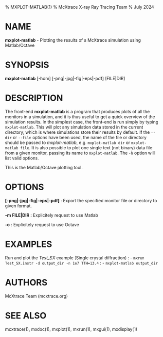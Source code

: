 % MXPLOT-MATLAB(1)
% McXtrace X-ray Ray Tracing Team
% July 2024

# NAME

**mxplot-matlab** - Plotting the results of a McXtrace simulation using Matlab/Octave

# SYNOPSIS

**mxplot-matlab** [-hom] [-png|-jpg|-fig|-eps|-pdf] [FILE|DIR]

# DESCRIPTION

The front-end **mxplot-matlab** is a program that produces plots of
all the monitors in a simulation, and it is thus useful to get a quick overview
of the simulation results. In the simplest case, the front-end is run simply by
typing `mxplot-matlab`. This will plot any simulation data stored in the current
directory, which is where simulations store their results by default. If the
`--dir` or `--file` options have been used, the name of the file
or directory should be passed to *mxplot-matlab*, e.g. `mxplot-matlab dir` or `mxplot-matlab file`. It
is also possible to plot one single text (not binary) data file from a given
monitor, passing its name to `mxplot-matlab`. The `-h` option will list valid options.

This is the Matlab/Octave plotting tool.

# OPTIONS

**[-png|-jpg|-fig|-eps|-pdf]**
:   Export the specified monitor file or directory to given format.

**-m FILE|DIR**
:   Explicitely request to use Matlab

**-o**
:   Explicitely request to use Octave

# EXAMPLES

Run and plot the *Test_SX* example (Single crystal diffraction)
:   - `mxrun Test_SX.instr -d output_dir -n 1e7 TTH=13.4`
:   - `mxplot-matlab output_dir`

# AUTHORS

McXtrace Team (mcxtrace.org)

# SEE ALSO

mcxtrace(1), mxdoc(1), mxplot(1), mxrun(1), mxgui(1), mxdisplay(1)

